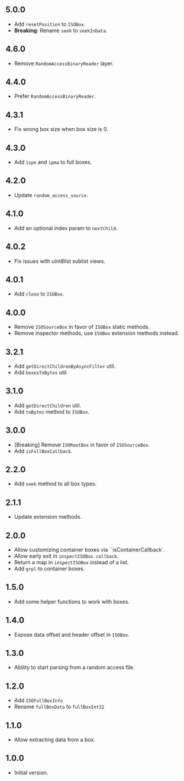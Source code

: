 ## 5.0.0

- Add `resetPosition` to `ISOBox`.
- **Breaking**: Rename `seek` to `seekInData`.

## 4.6.0

- Remove `RandomAccessBinaryReader` layer.

## 4.4.0

- Prefer `RandomAccessBinaryReader`.

## 4.3.1

- Fix wrong box size when box size is 0.

## 4.3.0

- Add `ispe` and `ipma` to full boxes.

## 4.2.0

- Update `random_access_source`.

## 4.1.0

- Add an optional index param to `nextChild`.

## 4.0.2

- Fix issues with uint8list sublist views.

## 4.0.1

- Add `close` to `ISOBox`.

## 4.0.0

- Remove `ISOSourceBox` in favor of `ISOBox` static methods.
- Remove inspector methods, use `ISOBox` extension methods instead.

## 3.2.1

- Add `getDirectChildrenByAsyncFilter` util.
- Add `boxesToBytes` util.

## 3.1.0

- Add `getDirectChildren` util.
- Add `toBytes` method to `ISOBox`.

## 3.0.0

- [Breaking] Remove `ISORootBox` in favor of `ISOSourceBox`.
- Add `isFullBoxCallback`.

## 2.2.0

- Add `seek` method to all box types.

## 2.1.1

- Update extension methods.

## 2.0.0

- Allow customizing container boxes via ``isContainerCallback`.
- Allow early exit in `inspectISOBox.callback`.
- Return a map in `inspectISOBox` instead of a list.
- Add `grpl` to container boxes.

## 1.5.0

- Add some helper functions to work with boxes.

## 1.4.0

- Expose data offset and header offset in `ISOBox`.

## 1.3.0

- Ability to start parsing from a random access file.

## 1.2.0

- Add `ISOFullBoxInfo`
- Rename `fullBoxData` to `fullBoxInt32`

## 1.1.0

- Allow extracting data from a box.

## 1.0.0

- Initial version.
